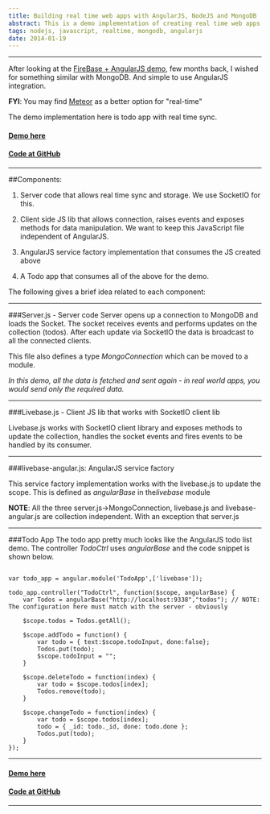```yaml
---
title: Building real time web apps with AngularJS, NodeJS and MongoDB
abstract: This is a demo implementation of creating real time web apps with AngularJS and MongoDB. In here we implement a todo list that is synchronised in real time for all the users
tags: nodejs, javascript, realtime, mongodb, angularjs
date: 2014-01-19
---
```


---

After looking at the [FireBase + AngularJS demo](http://www.youtube.com/watch?v=C7ZI7z7qnHU), few months back, I wished for something similar with MongoDB. And simple to use AngularJS integration.

**FYI**: You may find [Meteor](https://www.meteor.com/) as a better option for "real-time"


The demo implementation here is todo app with real time sync.

#### [Demo here](http://www.anupshinde.com)

#### [Code at GitHub](https://github.com/anupshinde/livebase)

---

##Components:

1. Server code that allows real time sync and storage. We use SocketIO for this.

2. Client side JS lib that allows connection, raises events and exposes methods for data manipulation. We want to keep this JavaScript file independent of AngularJS.

3. AngularJS service factory implementation that consumes the JS created above

4. A Todo app that consumes all of the above for the demo. 

The following gives a brief idea related to each component:


---

###Server.js - Server code
Server opens up a connection to MongoDB and loads the Socket.
The socket receives events and performs updates on the collection (todos). After each update via SocketIO the data is broadcast to all the connected clients.

This file also defines a type *MongoConnection* which can be moved to a module.

*In this demo, all the data is fetched and sent again - in real world apps, you would send only the required data.*


---
###Livebase.js - Client JS lib that works with SocketIO client lib

Livebase.js works with SocketIO client library and exposes methods to update the collection, handles the socket events and fires events to be handled by its consumer.

---
###livebase-angular.js: AngularJS service factory 

This service factory implementation works with the livebase.js to update the scope. This is defined as *angularBase* in the*livebase* module


**NOTE**: All the three server.js->MongoConnection, livebase.js and livebase-angular.js are collection independent. With an exception that server.js


---
###Todo App
The todo app pretty much looks like the AngularJS todo list demo. The controller *TodoCtrl* uses *angularBase* and the code snippet is shown below. 

```

var todo_app = angular.module('TodoApp',['livebase']);

todo_app.controller("TodoCtrl", function($scope, angularBase) {
	var Todos = angularBase("http://localhost:9338","todos"); // NOTE: The configuration here must match with the server - obviously

	$scope.todos = Todos.getAll();

	$scope.addTodo = function() {
		var todo = { text:$scope.todoInput, done:false};
		Todos.put(todo);
		$scope.todoInput = "";
	}
	
	$scope.deleteTodo = function(index) {
		var todo = $scope.todos[index];
		Todos.remove(todo);		
	}
	
	$scope.changeTodo = function(index) {
		var todo = $scope.todos[index];
		todo = { _id: todo._id, done: todo.done };
		Todos.put(todo);
	}
});

```

---

#### [Demo here](http://www.anupshinde.com)

#### [Code at GitHub](https://github.com/anupshinde/livebase)

---
